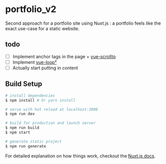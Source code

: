 # portfolio_v2

Second approach for a portfolio site using Nuxt.js : a portfolio feels like the exact use-case for a static website.

## todo

- [ ] Implement anchor tags in the page + [vue-scrollto](https://www.npmjs.com/package/vue-scrollto)
- [ ] Implement [vue-loop²](https://github.com/lookstudios/vue-loop)
- [ ] Actually start putting in content

## Build Setup

``` bash
# install dependencies
$ npm install # Or yarn install

# serve with hot reload at localhost:3000
$ npm run dev

# build for production and launch server
$ npm run build
$ npm start

# generate static project
$ npm run generate
```

For detailed explanation on how things work, checkout the [Nuxt.js docs](https://github.com/nuxt/nuxt.js).
